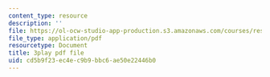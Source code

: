 ```yaml
---
content_type: resource
description: ''
file: https://ol-ocw-studio-app-production.s3.amazonaws.com/courses/res-15-003-shaping-the-future-of-work-15-662x-spring-2016/cd5b9f23ec4ec9b9bbc6ae50e22446b0_lbqlj1g8gu0.pdf
file_type: application/pdf
resourcetype: Document
title: 3play pdf file
uid: cd5b9f23-ec4e-c9b9-bbc6-ae50e22446b0
---
```

